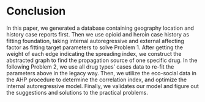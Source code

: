 # Conclusion
In this paper, we generated a database containing geography location and history case reports first. Then we use opioid and heroin case history as fitting foundation, taking internal autoregressive and external affecting factor as fitting target parameters to solve Problem 1. After getting the weight of each edge indicating the spreading index, we construct the abstracted graph to find the propagation source of one specific drug. In the following Problem 2, we use all drug types’ cases data to re-fit the parameters above in the legacy way. Then, we utilize the eco-social data in the AHP procedure to determine the correlation index, and optimize the internal autoregressive model. Finally, we validates our model and figure out the suggestions and solutions to the practical problems.